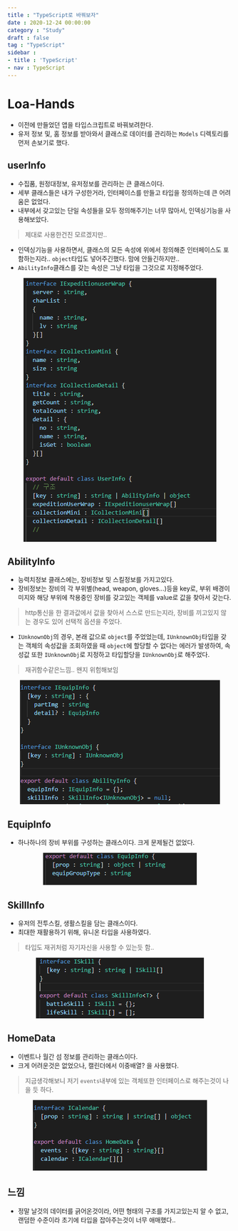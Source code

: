 ```yaml
---
title : "TypeScript로 바꿔보자"
date : 2020-12-24 00:00:00
category : "Study"
draft : false
tag : "TypeScript"
sidebar : 
- title : 'TypeScript'
- nav : TypeScript
--- 
```

# Loa-Hands
* 이전에 만들었던 앱을 타입스크립트로 바꿔보려한다.
* 유저 정보 및, 홈 정보를 받아와서 클래스로 데이터를 관리하는 `Models` 디렉토리를 먼저 손보기로 했다.

## userInfo
* 수집품, 원정대정보, 유저정보를 관리하는 큰 클래스이다.
* 세부 클래스들은 내가 구성한거라, 인터페이스를 만들고 타입을 정의하는데 큰 어려움은 없었다.
* 내부에서 갖고있는 단일 속성들을 모두 정의해주기는 너무 많아서, 인덱싱기능을 사용해보았다.
> 제대로 사용한건진 모르겠지만..
* 인덱싱기능을 사용하면서, 클래스의 모든 속성에 위에서 정의해준 인터페이스도 포함하는지라.. `object`타입도 넣어주긴했다. 맘에 안들긴하지만..
* `AbilityInfo`클래스를 갖는 속성은 그냥 타입을 그것으로 지정해주었다.
<div style="text-align : center">
  <img src="https://github.com/sangmin802/sangmin802.github.io/blob/main/img/2020/2020-12-24/1.PNG?raw=true" alt="1">
</div>

## AbilityInfo
* 능력치정보 클래스에는, 장비정보 및 스킬정보를 가지고있다.
* 장비정보는 장비의 각 부위별(head, weapon, gloves...)등을 key로, 부위 배경이미지와 해당 부위에 착용중인 장비를 갖고있는 객체를 value로 값을 찾아서 갖는다.
> http통신을 한 결과값에서 값을 찾아서 스스로 만드는지라, 장비를 끼고있지 않는 경우도 있어 선택적 옵션을 주었다.
* `IUnknownObj`의 경우, 본래 값으로 `object`를 주었었는데, `IUnknownObj`타입을 갖는 객체의 속성값을 조회하였을 때 `object`에 할당할 수 없다는 에러가 발생하여, 속성값 또한 `IUnknownObj`로 지정하고 타입할당을 `IUnknownObj`로 해주었다.
> 재귀함수같은느낌.. 왠지 위험해보임
<div style="text-align : center">
  <img src="https://github.com/sangmin802/sangmin802.github.io/blob/main/img/2020/2020-12-24/2.PNG?raw=true" alt="1">
</div>

## EquipInfo
* 하나하나의 장비 부위를 구성하는 클래스이다. 크게 문제될건 없었다.
<div style="text-align : center">
  <img src="https://github.com/sangmin802/sangmin802.github.io/blob/main/img/2020/2020-12-24/3.PNG?raw=true" alt="1">
</div>

## SkillInfo
* 유저의 전투스킬, 생활스킬을 담는 클래스이다.
* 최대한 재활용하기 위해, 유니온 타입을 사용하였다.
> 타입도 재귀처럼 자기자신을 사용할 수 있는듯 함..
<div style="text-align : center">
  <img src="https://github.com/sangmin802/sangmin802.github.io/blob/main/img/2020/2020-12-24/4.PNG?raw=true" alt="1">
</div>

## HomeData
* 이벤트나 월간 섬 정보를 관리하는 클래스이다.
* 크게 어려운것은 없었으나, 캘린더에서 이중배열? 을 사용했다.
> 지금생각해보니 저기 `events`내부에 있는 객체또한 인터페이스로 해주는것이 나을 듯 하다.
<div style="text-align : center">
  <img src="https://github.com/sangmin802/sangmin802.github.io/blob/main/img/2020/2020-12-24/5.PNG?raw=true" alt="1">
</div>


## 느낌
* 정말 날것의 데이터를 긁어온것이라, 어떤 형태의 구조를 가지고있는지 알 수 없고, 랜덤한 수준이라 초기에 타입을 잡아주는것이 너무 애매했다..